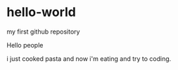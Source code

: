# hello-world
my first github repository 

Hello people

i just cooked pasta and now i'm eating and try to coding. 
